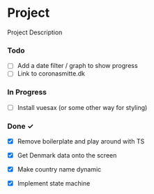 # Project

Project Description

### Todo

- [ ] Add a date filter / graph to show progress  
- [ ] Link to coronasmitte.dk  

### In Progress

- [ ] Install vuesax (or some other way for styling)  

### Done ✓

- [x] Remove boilerplate and play around with TS  
- [x] Get Denmark data onto the screen  
- [x] Make country name dynamic  
- [x] Implement state machine  

